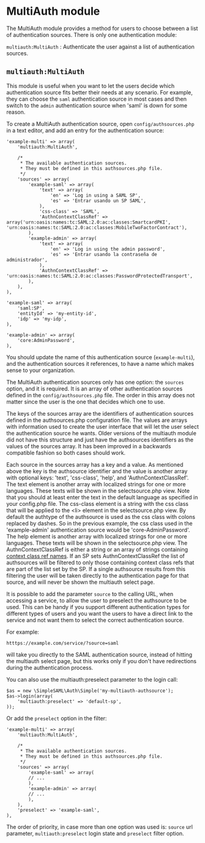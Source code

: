 MultiAuth module
================

The MultiAuth module provides a method for users to choose between
a list of authentication sources. There is only one authentication
module:

`multiauth:MultiAuth`
: Authenticate the user against a list of authentication sources.


`multiauth:MultiAuth`
---------------------

This module is useful when you want to let the users decide which
authentication source fits better their needs at any scenario. For
example, they can choose the `saml` authentication source in most
cases and then switch to the `admin` authentication source when
'saml' is down for some reason.

To create a MultiAuth authentication source, open
`config/authsources.php` in a text editor, and add an entry for the
authentication source:

    'example-multi' => array(
        'multiauth:MultiAuth',

        /*
         * The available authentication sources.
         * They must be defined in this authsources.php file.
         */
        'sources' => array(
            'example-saml' => array(
                'text' => array(
                    'en' => 'Log in using a SAML SP',
                    'es' => 'Entrar usando un SP SAML',
                ),
                'css-class' => 'SAML',
                'AuthnContextClassRef' => array('urn:oasis:names:tc:SAML:2.0:ac:classes:SmartcardPKI', 'urn:oasis:names:tc:SAML:2.0:ac:classes:MobileTwoFactorContract'),
            ),
            'example-admin' => array(
                'text' => array(
                    'en' => 'Log in using the admin password',
                    'es' => 'Entrar usando la contraseña de administrador',
                ),
                'AuthnContextClassRef' => 'urn:oasis:names:tc:SAML:2.0:ac:classes:PasswordProtectedTransport',
            ),
        ),
    ),

    'example-saml' => array(
        'saml:SP',
        'entityId' => 'my-entity-id',
        'idp' => 'my-idp',
    ),

    'example-admin' => array(
        'core:AdminPassword',
    ),

You should update the name of this authentication source
(`example-multi`), and the authentication sources it references,
to have a name which makes sense to your organization.

The MultiAuth authentication sources only has one option: the
`sources` option, and it is required. It is an array of other
authentication sources defined in the `config/authsources.php`
file. The order in this array does not matter since the user
is the one that decides which one to use.

The keys of the sources array are the identifiers of authentication
sources defined in the authsources.php configuration file. The
values are arrays with information used to create the user
interface that will let the user select the authentication source
he wants. Older versions of the multiauth module did not have
this structure and just have the authsources identifiers as the
values of the sources array. It has been improved in a backwards
compatible fashion so both cases should work.

Each source in the sources array has a key and a value. As
mentioned above the key is the authsource identifier and the value
is another array with optional keys: 'text', 'css-class', 'help', and 'AuthnContextClassRef'.
The text element is another array with localized strings for one
or more languages. These texts will be shown in the selectsource.php
view. Note that you should at least enter the text in the default
language as specified in your config.php file. The css-class
element is a string with the css class that will be applied to
the &lt;li> element in the selectsource.php view. By default the
authtype of the authsource is used as the css class with colons
replaced by dashes. So in the previous example, the css class used
in the 'example-admin' authentication source would be
'core-AdminPassword'. The help element is another array with localized
strings for one or more languages. These texts will be shown in the
selectsource.php view. The AuthnContextClassRef is either a string or
an array of strings containing [context class ref names](https://docs.oasis-open.org/security/saml/v2.0/saml-authn-context-2.0-os.pdf).
If an SP sets AuthnContextClassRef the list of authsources will be
filtered to only those containing context class refs that are part of the list set by the SP.
If a single authsource results from this filtering the user will be taken directly to the
authentication page for that source, and will never be shown the multiauth select page.

It is possible to add the parameter `source` to the calling URL, 
when accessing a service, to allow the user to preselect the
authsource to be used. This can be handy if you support different
authentication types for different types of users and you want the 
users to have a direct link to the service and not want them to 
select the correct authentication source.

For example:

    htttps://example.com/service/?source=saml
    
will take you directly to the SAML authentication source, instead 
of hitting the multiauth select page, but this works only if you 
don't have redirections during the authentication process.

You can also use the multiauth:preselect parameter to the login call:

    $as = new \SimpleSAML\Auth\Simple('my-multiauth-authsource');
    $as->login(array(
        'multiauth:preselect' => 'default-sp',
    ));

Or add the `preselect` option in the filter:

    'example-multi' => array(
        'multiauth:MultiAuth',

        /*
         * The available authentication sources.
         * They must be defined in this authsources.php file.
         */
        'sources' => array(
            'example-saml' => array(
            // ...
            ),
            'example-admin' => array(
            // ...
            ),
        ),
        'preselect' => 'example-saml',
    ),

The order of priority, in case more than one option was used is: 
`source` url parameter, `multiauth:preselect` login state and
`preselect` filter option.
